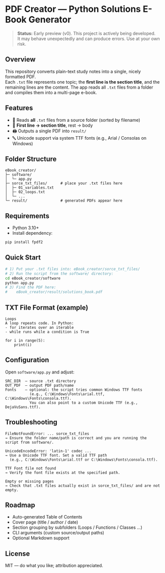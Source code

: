 # PDF Creator — Python Solutions E-Book Generator

> **Status:** Early preview (v0). This project is actively being developed.  
> It may behave unexpectedly and can produce errors. Use at your own risk.

## Overview
This repository converts plain-text study notes into a single, nicely formatted PDF.  
Each `.txt` file represents one topic; the **first line is the section title**, and the remaining lines are the content. The app reads all `.txt` files from a folder and compiles them into a multi-page e-book.

## Features
- 📂 Reads **all** `.txt` files from a source folder (sorted by filename)
- 🧾 **First line → section title**, rest → body
- 🖨️ Outputs a single PDF into `result/`
- 🔤 Unicode support via system TTF fonts (e.g., Arial / Consolas on Windows)

## Folder Structure
```text
eBook_creator/
├─ software/
│  └─ app.py
├─ sorce_txt_files/      # place your .txt files here
│  ├─ 01_variables.txt
│  ├─ 02_loops.txt
│  └─ ...
└─ result/               # generated PDFs appear here
```

## Requirements
- Python 3.10+
- Install dependency:
```bash
pip install fpdf2
```

## Quick Start
```bash
# 1) Put your .txt files into: eBook_creator/sorce_txt_files/
# 2) Run the script from the software/ directory:
cd eBook_creator/software
python app.py
# 3) Find the PDF here:
#    eBook_creator/result/solutions_book.pdf
```

## TXT File Format (example)
```text
Loops
A loop repeats code. In Python:
- for iterates over an iterable
- while runs while a condition is True

for i in range(5):
    print(i)
```

## Configuration
Open `software/app.py` and adjust:
```text
SRC_DIR  – source .txt directory
OUT_PDF  – output PDF path/name
Fonts    – optional: the script tries common Windows TTF fonts 
           (e.g., C:\Windows\Fonts\arial.ttf, C:\Windows\Fonts\consola.ttf).
           You can also point to a custom Unicode TTF (e.g., DejaVuSans.ttf).
```

## Troubleshooting
```text
FileNotFoundError: ... sorce_txt_files
→ Ensure the folder name/path is correct and you are running the script from software/.

UnicodeEncodeError: 'latin-1' codec ...
→ Use a Unicode TTF font. Set a valid TTF path 
  (e.g., C:\Windows\Fonts\arial.ttf or C:\Windows\Fonts\consola.ttf).

TTF Font file not found
→ Verify the font file exists at the specified path.

Empty or missing pages
→ Check that .txt files actually exist in sorce_txt_files/ and are not empty.
```

## Roadmap
- Auto-generated Table of Contents  
- Cover page (title / author / date)  
- Section grouping by subfolders (Loops / Functions / Classes …)  
- CLI arguments (custom source/output paths)  
- Optional Markdown support  

## License
MIT — do what you like; attribution appreciated.
